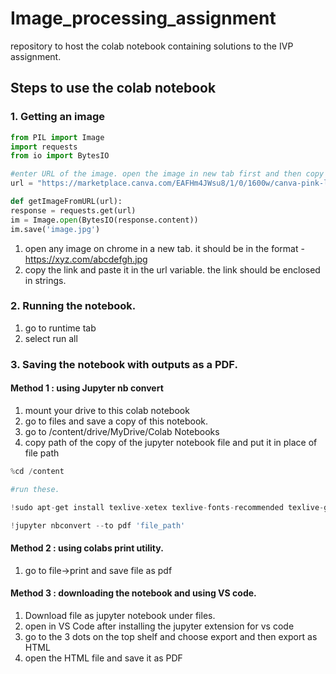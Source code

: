 # Image_processing_assignment
repository to host the colab notebook containing solutions to the IVP assignment.

## Steps to use the colab notebook

### 1. Getting an image 
```python
from PIL import Image
import requests
from io import BytesIO

#enter URL of the image. open the image in new tab first and then copy and paste the URL here.
url = "https://marketplace.canva.com/EAFHm4JWsu8/1/0/1600w/canva-pink-landscape-desktop-wallpaper-HGxdJA_xIx0.jpg"

def getImageFromURL(url):
response = requests.get(url)
im = Image.open(BytesIO(response.content))
im.save('image.jpg')
```

1. open any image on chrome in a new tab. it should be in the format - https://xyz.com/abcdefgh.jpg
2. copy the link and paste it in the url variable. the link should be enclosed in strings.

### 2. Running the notebook.
1. go to runtime tab
2. select run all

### 3. Saving the notebook with outputs as a PDF.
#### Method 1 : using Jupyter nb convert
1. mount your drive to this colab notebook
2. go to files and save a copy of this notebook.
3. go to /content/drive/MyDrive/Colab Notebooks
4. copy path of the copy of the jupyter notebook file and put it in place of file path

```python
%cd /content

#run these.

!sudo apt-get install texlive-xetex texlive-fonts-recommended texlive-generic-recommended

!jupyter nbconvert --to pdf 'file_path'
```

#### Method 2 : using colabs print utility.
1. go to file->print and save file as pdf

#### Method 3 : downloading the notebook and using VS code.
1.  Download file as jupyter notebook under files.
2. open in VS Code after installing the jupyter extension for vs code
3. go to the 3 dots on the top shelf and choose export and then export as HTML
4. open the HTML file and save it as PDF
